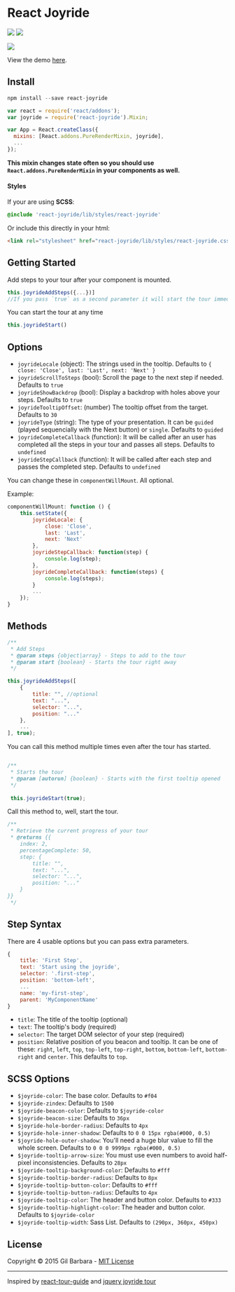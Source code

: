 React Joyride
===

<a href="https://www.npmjs.com/package/react-joyride" target="_blank">![](https://badge.fury.io/js/react-joyride.svg)</a> <a href="https://travis-ci.org/gilbarbara/react-joyride" target="_blank">![](https://travis-ci.org/gilbarbara/react-joyride.svg)</a>

<a href="http://gilbarbara.github.io/react-joyride/" target="_blank">![](http://gilbarbara.github.io/react-joyride/media/example.png)</a>

View the demo <a href="http://gilbarbara.github.io/react-joyride/" target="_blank">here</a>.

## Install

```javascript
npm install --save react-joyride
```


```javascript
var react = require('react/addons');
var joyride = require('react-joyride').Mixin;

var App = React.createClass({
  mixins: [React.addons.PureRenderMixin, joyride],
  ...
});
```

**This mixin changes state often so you should use `React.addons.PureRenderMixin` in your components as well.**

#### Styles
 
If your are using **SCSS**:

```scss
@include 'react-joyride/lib/styles/react-joyride'

```

Or include this directly in your html:

```html
<link rel="stylesheet" href="react-joyride/lib/styles/react-joyride.css" type="text/css">
```


## Getting Started

Add steps to your tour after your component is mounted.

```javascript
this.joyrideAddSteps({...})]
//If you pass `true` as a second parameter it will start the tour immediately.
```

You can start the tour at any time

```javascript
this.joyrideStart()
```

## Options

- `joyrideLocale` (object): The strings used in the tooltip. Defaults to `{ close: 'Close', last: 'Last', next: 'Next' }`
- `joyrideScrollToSteps` (bool): Scroll the page to the next step if needed. Defaults to `true`
- `joyrideShowBackdrop` (bool): Display a backdrop with holes above your steps. Defaults to `true`
- `joyrideTooltipOffset`: (number) The tooltip offset from the target. Defaults to `30`
- `joyrideType` (string): The type of your presentation. It can be `guided` (played sequencially with the Next button) or `single`. Defaults to `guided`
- `joyrideCompleteCallback` (function): It will be called after an user has completed all the steps in your tour and passes all steps. Defaults to `undefined`
- `joyrideStepCallback` (function): It will be called after each step and passes the completed step. Defaults to `undefined`

You can change these in `componentWillMount`. All optional.

Example:

```javascript
componentWillMount: function () {
	this.setState({
		joyrideLocale: {
			close: 'Close',
			last: 'Last',
			next: 'Next'
		},
		joyrideStepCallback: function(step) {
			console.log(step);
		},
		joyrideCompleteCallback: function(steps) {
			console.log(steps);
		}
		...
	});
}
```

## Methods

```javascript
/**
 * Add Steps
 * @param steps {object|array} - Steps to add to the tour
 * @param start {boolean} - Starts the tour right away
 */

this.joyrideAddSteps([
	{
		title: "", //optional
		text: "...",
		selector: "...",
		position: "..."
	},
	...
], true);
```
You can call this method multiple times even after the tour has started.

```javascript

/**
 * Starts the tour
 * @param [autorun] {boolean} - Starts with the first tooltip opened
 */
 
 this.joyrideStart(true);

```
Call this method to, well, start the tour.

```javascript
/**
 * Retrieve the current progress of your tour
 * @returns {{
	index: 2,
	percentageComplete: 50,
	step: {
		title: "",
		text: "...",
		selector: "...",
		position: "..."
	}
}}
 */
```

## Step Syntax
There are 4 usable options but you can pass extra parameters.

```javascript
{
    title: 'First Step',
    text: 'Start using the joyride',
    selector: '.first-step',
    position: 'bottom-left',
    ...
    name: 'my-first-step',
    parent: 'MyComponentName'
}
```

- `title`: The title of the tooltip (optional)
- `text`: The tooltip's body (required)
- `selector`: The target DOM selector of your step (required)
- `position`: Relative position of you beacon and tooltip. It can be one of these: `right`, `left`, `top`, `top-left`, `top-right`, `bottom`, `bottom-left`, `bottom-right` and `center`. This defaults to `top`.

## SCSS Options

- `$joyride-color`: The base color. Defaults to `#f04`
- `$joyride-zindex`: Defaults to `1500`
- `$joyride-beacon-color`: Defaults to `$joyride-color`
- `$joyride-beacon-size`: Defaults to `36px`
- `$joyride-hole-border-radius`: Defaults to `4px`
- `$joyride-hole-inner-shadow`: Defaults to `0 0 15px rgba(#000, 0.5)`
- `$joyride-hole-outer-shadow`: You'll need a huge blur value to fill the whole screen. Defaults to `0 0 0 9999px rgba(#000, 0.5)`
- `$joyride-tooltip-arrow-size`: You must use even numbers to avoid half-pixel inconsistencies. Defaults to `28px`
- `$joyride-tooltip-background-color`: Defaults to `#fff`
- `$joyride-tooltip-border-radius`: Defaults to `8px`
- `$joyride-tooltip-button-color`: Defaults to `#fff`
- `$joyride-tooltip-button-radius`: Defaults to `4px`
- `$joyride-tooltip-color`: The header and button color. Defaults to `#333`
- `$joyride-tooltip-highlight-color`: The header and button color. Defaults to `$joyride-color`
- `$joyride-tooltip-width`: Sass List. Defaults to `(290px, 360px, 450px)`

## License

Copyright © 2015 Gil Barbara - [MIT License](LICENSE)

---

Inspired by [react-tour-guide](https://github.com/jakemmarsh/react-tour-guide) and [jquery joyride tour](http://zurb.com/playground/jquery-joyride-feature-tour-plugin)
